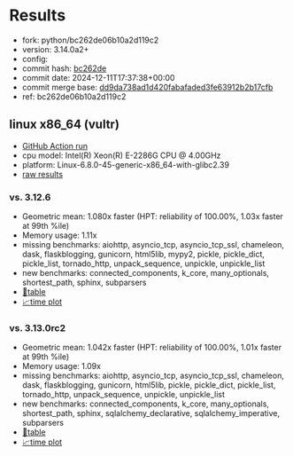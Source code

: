 # Results

- fork: python/bc262de06b10a2d119c2
- version: 3.14.0a2+
- config: 
- commit hash: [bc262de](https://github.com/python/cpython/commit/bc262de)
- commit date: 2024-12-11T17:37:38+00:00
- commit merge base: [dd9da738ad1d420fabafaded3fe63912b2b17cfb](https://github.com/python/cpython/commit/dd9da738ad1d420fabafaded3fe63912b2b17cfb)
- ref: bc262de06b10a2d119c2

## linux x86_64 (vultr)

- [GitHub Action run](https://github.com/facebookexperimental/free-threading-benchmarking/actions/runs/12283921585)
- cpu model: Intel(R) Xeon(R) E-2286G CPU @ 4.00GHz
- platform: Linux-6.8.0-45-generic-x86_64-with-glibc2.39
- [raw results](bm-20241211-vultr-x86_64-python-bc262de06b10a2d119c2-3.14.0a2%2B-bc262de.json)

### vs. 3.12.6

- Geometric mean: 1.080x faster (HPT: reliability of 100.00%, 1.03x faster at 99th %ile)
- Memory usage: 1.11x
- missing benchmarks: aiohttp, asyncio_tcp, asyncio_tcp_ssl, chameleon, dask, flaskblogging, gunicorn, html5lib, mypy2, pickle, pickle_dict, pickle_list, tornado_http, unpack_sequence, unpickle, unpickle_list
- new benchmarks: connected_components, k_core, many_optionals, shortest_path, sphinx, subparsers
- [📄table](bm-20241211-vultr-x86_64-python-bc262de06b10a2d119c2-3.14.0a2%2B-bc262de-vs-3.12.6.md)
- [📈time plot](bm-20241211-vultr-x86_64-python-bc262de06b10a2d119c2-3.14.0a2%2B-bc262de-vs-3.12.6.svg)

### vs. 3.13.0rc2

- Geometric mean: 1.042x faster (HPT: reliability of 100.00%, 1.01x faster at 99th %ile)
- Memory usage: 1.09x
- missing benchmarks: aiohttp, asyncio_tcp, asyncio_tcp_ssl, chameleon, dask, flaskblogging, gunicorn, html5lib, pickle, pickle_dict, pickle_list, tornado_http, unpack_sequence, unpickle, unpickle_list
- new benchmarks: connected_components, k_core, many_optionals, shortest_path, sphinx, sqlalchemy_declarative, sqlalchemy_imperative, subparsers
- [📄table](bm-20241211-vultr-x86_64-python-bc262de06b10a2d119c2-3.14.0a2%2B-bc262de-vs-3.13.0rc2.md)
- [📈time plot](bm-20241211-vultr-x86_64-python-bc262de06b10a2d119c2-3.14.0a2%2B-bc262de-vs-3.13.0rc2.svg)

